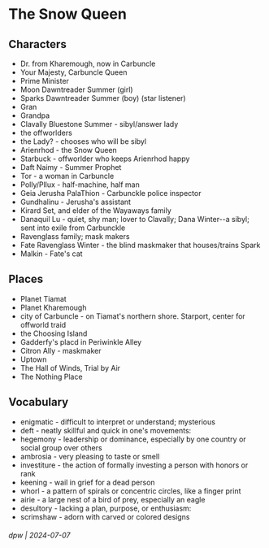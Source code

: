 # The Snow Queen

## Characters

* Dr. from Kharemough, now in Carbuncle
* Your Majesty, Carbuncle Queen
* Prime Minister
* Moon Dawntreader Summer (girl)
* Sparks Dawntreader Summer (boy) (star listener)
* Gran
* Grandpa
* Clavally Bluestone Summer - sibyl/answer lady
* the offworlders
* the Lady? - chooses who will be sibyl
* Arienrhod - the Snow Queen
* Starbuck - offworlder who keeps Arienrhod happy
* Daft Naimy - Summer Prophet
* Tor - a woman in Carbuncle
* Polly/Pllux - half-machine, half man
* Geia Jerusha PalaThion - Carbunckle police inspector
* Gundhalinu - Jerusha's assistant
* Kirard Set, and elder of the Wayaways family
* Danaquil Lu - quiet, shy man; lover to Clavally; Dana Winter--a sibyl; sent into exile from Carbunckle
* Ravenglass family; mask makers
* Fate Ravenglass Winter - the blind maskmaker that houses/trains Spark
* Malkin - Fate's cat

## Places

* Planet Tiamat
* Planet Kharemough
* city of Carbuncle - on Tiamat's northern shore. Starport, center for offworld traid
* the Choosing Island
* Gadderfy's placd in Periwinkle Alley
* Citron Ally - maskmaker
* Uptown
* The Hall of Winds, Trial by Air
* The Nothing Place

## Vocabulary

* enigmatic - difficult to interpret or understand; mysterious
* deft - neatly skillful and quick in one's movements:
* hegemony - leadership or dominance, especially by one country or social group over others
* ambrosia - very pleasing to taste or smell
* investiture - the action of formally investing a person with honors or rank
* keening - wail in grief for a dead person
* whorl - a pattern of spirals or concentric circles, like a finger print
* airie - a large nest of a bird of prey, especially an eagle
* desultory - lacking a plan, purpose, or enthusiasm:
* scrimshaw -  adorn with carved or colored designs


###### dpw | 2024-07-07
